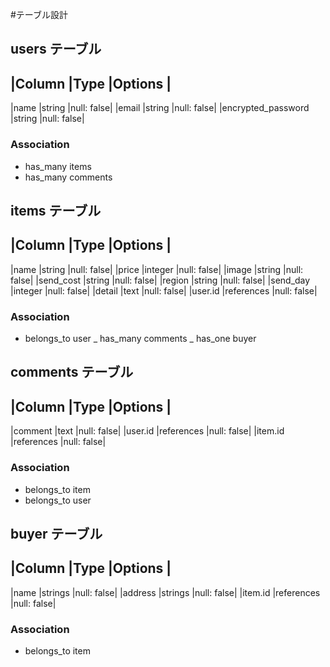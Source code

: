 #テーブル設計

## users テーブル

|Column              |Type       |Options    |
----------------------------------------------
|name                |string     |null: false|
|email               |string     |null: false|
|encrypted_password  |string     |null: false|

### Association
- has_many items
- has_many comments


## items テーブル
|Column              |Type       |Options    |
----------------------------------------------
|name                |string     |null: false|
|price               |integer    |null: false|
|image               |string     |null: false|
|send_cost           |string     |null: false|
|region              |string     |null: false|
|send_day            |integer    |null: false|
|detail              |text       |null: false|
|user.id             |references |null: false|

### Association
- belongs_to user
_ has_many comments
_ has_one buyer


## comments テーブル

|Column              |Type       |Options    |
----------------------------------------------
|comment             |text       |null: false|
|user.id             |references |null: false|
|item.id             |references |null: false|

### Association
- belongs_to item
- belongs_to user


## buyer テーブル

|Column              |Type       |Options    |
----------------------------------------------
|name                |strings    |null: false|
|address             |strings    |null: false|
|item.id             |references |null: false|

### Association
- belongs_to item
